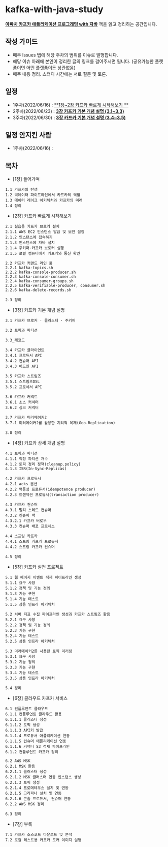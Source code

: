 # kafka-with-java-study

[**아파치 카프카 애플리케이션 프로그래밍 with 자바**](http://www.yes24.com/Product/Goods/99122569) 책을 읽고 정리하는 공간입니다.

## 작성 가이드
* 매주 Issues 탭에 해당 주차의 범위를 이슈로 발행합니다.
* 해당 이슈 아래에 본인이 정리한 글의 링크를 걸어주시면 됩니다. (공유가능한 플랫폼이면 어떤 플랫폼이든 상관없음)
* 매주 내용 정리. 스터디 시간에는 서로 질문 및 토론.

## 일정
* 1주차(2022/06/16) : [**1장~2장 카프카 빠르게 시작해보기 **](https://github.com/hmg0616/kafka-with-java-study/issues/1)
* 2주차(2022/06/23) : [**3장 카프카 기본 개념 설명 (3.1~3.3)**](https://github.com/hmg0616/kafka-with-java-study/issues/2)
* 3주차(2022/06/30) : [**3장 카프카 기본 개념 설명 (3.4~3.5)**](https://github.com/hmg0616/kafka-with-java-study/issues/3)


## 일정 안지킨 사람
* 1주차(2022/06/16) : 

## 목차

* [1장] 들어가며
```
1.1 카프카의 탄생
1.2 빅데이터 파이프라인에서 카프카의 역할
1.3 데이터 레이크 아키텍처와 카프카의 미래
1.4 정리
```

* [2장] 카프카 빠르게 시작해보기
```
2.1 실습용 카프카 브로커 설치
2.1.1 AWS EC2 인스턴스 발급 및 보안 설정
2.1.2 인스턴스에 접속하기
2.1.3 인스턴스에 자바 설치
2.1.4 주키퍼·카프카 브로커 실행
2.1.5 로컬 컴퓨터에서 카프카와 통신 확인

2.2 카프카 커맨드 라인 툴
2.2.1 kafka-topics.sh
2.2.2 kafka-console-producer.sh
2.2.3 kafka-console-consumer.sh
2.2.4 kafka-consumer-groups.sh
2.2.5 kafka-verifiable-producer, consumer.sh
2.2.6 kafka-delete-records.sh

2.3 정리
```

* [3장] 카프카 기본 개념 설명
```
3.1 카프카 브로커 · 클러스터 · 주키퍼

3.2 토픽과 파티션

3.3_레코드

3.4 카프카 클라이언트
3.4.1 프로듀서 API
3.4.2 컨슈머 API
3.4.3 어드민 API

3.5 카프카 스트림즈
3.5.1 스트림즈DSL
3.5.2 프로세서 API

3.6 카프카 커넥트
3.6.1 소스 커넥터
3.6.2 싱크 커넥터

3.7 카프카 미러메이커2
3.7.1 미러메이커2를 활용한 지리적 복제(Geo-Replication)

3.8 정리
```

* [4장] 카프카 상세 개념 설명
```
4.1 토픽과 파티션
4.1.1 적정 파티션 개수
4.1.2 토픽 정리 정책(cleanup.policy)
4.1.3 ISR(In-Sync-Replicas)

4.2 카프카 프로듀서
4.2.1 acks 옵션
4.2.2 멱등성 프로듀서(idempotence producer)
4.2.3 트랜잭션 프로듀서(transaction producer)

4.3 카프카 컨슈머
4.3.1 멀티 스레드 컨슈머
4.3.2 컨슈머 랙
4.3.2.1 카프카 버로우
4.3.3 컨슈머 배포 프로세스

4.4 스프링 카프카
4.4.1 스프링 카프카 프로듀서
4.4.2 스프링 카프카 컨슈머

4.5 정리
```

* [5장] 카프카 실전 프로젝트
```
5.1 웹 페이지 이벤트 적재 파이프라인 생성
5.1.1 요구 사항
5.1.2 정책 및 기능 정의
5.1.3 기능 구현
5.1.4 기능 테스트
5.1.5 상용 인프라 아키텍처

5.2 서버 지표 수집 파이프라인 생성과 카프카 스트림즈 활용
5.2.1 요구 사항
5.2.2 정책 및 기능 정의
5.2.3 기능 구현
5.2.4 기능 테스트
5.2.5 상용 인프라 아키텍처

5.3 미러메이커2를 사용한 토픽 미러링
5.3.1 요구 사항
5.3.2 기능 정의
5.3.3 기능 구현
5.3.4 기능 테스트
5.3.5 상용 인프라 아키텍처

5.4 정리
```

* [6장] 클라우드 카프카 서비스
```
6.1 컨플루언트 클라우드
6.1.1 컨플루언트 클라우드 활용
6.1.1.1 클러스터 생성
6.1.1.2 토픽 생성
6.1.1.3 API키 발급
6.1.1.4 프로듀서 애플리케이션 연동
6.1.1.5 컨슈머 애플리케이션 연동
6.1.1.6 커넥터 S3 적재 파이프라인
6.1.2 컨플루언트 카프카 정리

6.2 AWS MSK
6.2.1 MSK 활용
6.2.1.1 클러스터 생성
6.2.1.2 MSK 클러스터 연동 인스턴스 생성
6.2.1.3 토픽 생성
6.2.1.4 프로메테우스 설치 및 연동
6.2.1.5 그라파나 설치 및 연동
6.2.1.6 콘솔 프로듀서, 컨슈머 연동
6.2.2 AWS MSK 정리

6.3 정리
```

* [7장] 부록
```
7.1 카프카 소스코드 다운로드 및 분석
7.2 로컬 테스트용 카프카 도커 이미지 실행
```
